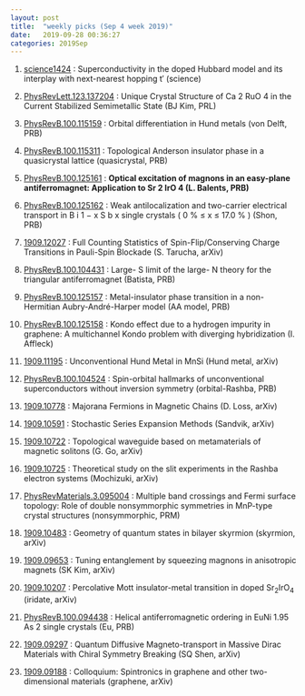 ```yaml
---
layout: post
title:  "weekly picks (Sep 4 week 2019)"
date:   2019-09-28 00:36:27
categories: 2019Sep
---
```



1. [science1424](https://science.sciencemag.org/content/365/6460/1424) : Superconductivity in the doped Hubbard model and its interplay with next-nearest hopping t′ (science) 

1. [PhysRevLett.123.137204](https://link.aps.org/doi/10.1103/PhysRevLett.123.137204) : Unique Crystal Structure of Ca 2 RuO 4 in the Current Stabilized Semimetallic State (BJ Kim, PRL)

1. [PhysRevB.100.115159](https://link.aps.org/doi/10.1103/PhysRevB.100.115159) : Orbital differentiation in Hund metals (von Delft, PRB)

1. [PhysRevB.100.115311](https://link.aps.org/doi/10.1103/PhysRevB.100.115311) : Topological Anderson insulator phase in a quasicrystal lattice (quasicrystal, PRB)

1. [PhysRevB.100.125161](https://link.aps.org/doi/10.1103/PhysRevB.100.125161) : **Optical excitation of magnons in an easy-plane antiferromagnet: Application to Sr 2 IrO 4 (L. Balents, PRB)**

1. [PhysRevB.100.125162](https://link.aps.org/doi/10.1103/PhysRevB.100.125162) : Weak antilocalization and two-carrier electrical transport in B i 1 − x S b x single crystals ( 0 % ≤ x ≤ 17.0 % ) (Shon, PRB)

1. [1909.12027](http://arxiv.org/abs/1909.12027) : Full Counting Statistics of Spin-Flip/Conserving Charge Transitions in Pauli-Spin Blockade (S. Tarucha, arXiv)


1. [PhysRevB.100.104431](https://link.aps.org/doi/10.1103/PhysRevB.100.104431) : Large- S limit of the large- N theory for the triangular antiferromagnet (Batista, PRB)

1. [PhysRevB.100.125157](https://link.aps.org/doi/10.1103/PhysRevB.100.125157) : Metal-insulator phase transition in a non-Hermitian Aubry-André-Harper model (AA model, PRB)

1. [PhysRevB.100.125158](https://link.aps.org/doi/10.1103/PhysRevB.100.125158) : Kondo effect due to a hydrogen impurity in graphene: A multichannel Kondo problem with diverging hybridization (I. Affleck)

1. [1909.11195](http://arxiv.org/abs/1909.11195) : Unconventional Hund Metal in MnSi (Hund metal, arXiv)



1. [PhysRevB.100.104524](https://link.aps.org/doi/10.1103/PhysRevB.100.104524) : Spin-orbital hallmarks of unconventional superconductors without inversion symmetry (orbital-Rashba, PRB)

1. [1909.10778](http://arxiv.org/abs/1909.10778) : Majorana Fermions in Magnetic Chains (D. Loss, arXiv)

1. [1909.10591](http://arxiv.org/abs/1909.10591) : Stochastic Series Expansion Methods (Sandvik, arXiv)

1. [1909.10722](http://arxiv.org/abs/1909.10722) : Topological waveguide based on metamaterials of magnetic solitons (G. Go, arXiv)

1. [1909.10725](http://arxiv.org/abs/1909.10725) : Theoretical study on the slit experiments in the Rashba electron systems (Mochizuki, arXiv)


1. [PhysRevMaterials.3.095004](https://link.aps.org/doi/10.1103/PhysRevMaterials.3.095004) : Multiple band crossings and Fermi surface topology: Role of double nonsymmorphic symmetries in MnP-type crystal structures (nonsymmorphic, PRM)

1. [1909.10483](http://arxiv.org/abs/1909.10483) : Geometry of quantum states in bilayer skyrmion (skyrmion, arXiv)

1. [1909.09653](http://arxiv.org/abs/1909.09653) : Tuning entanglement by squeezing magnons in anisotropic magnets (SK Kim, arXiv)

1. [1909.10207](http://arxiv.org/abs/1909.10207) : Percolative Mott insulator-metal transition in doped Sr$_2$IrO$_4$ (iridate, arXiv)

1. [PhysRevB.100.094438](https://link.aps.org/doi/10.1103/PhysRevB.100.094438) : Helical antiferromagnetic ordering in EuNi 1.95 As 2 single crystals (Eu, PRB)


1. [1909.09297](http://arxiv.org/abs/1909.09297) : Quantum Diffusive Magneto-transport in Massive Dirac Materials with Chiral Symmetry Breaking (SQ Shen, arXiv)

1. [1909.09188](http://arxiv.org/abs/1909.09188) : Colloquium: Spintronics in graphene and other two-dimensional materials (graphene, arXiv)
